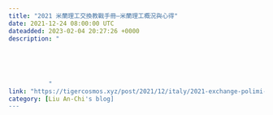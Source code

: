 ```yaml
---
title: "2021 米蘭理工交換教戰手冊—米蘭理工概況與心得"
date: 2021-12-24 08:00:00 UTC
dateadded: 2023-02-04 20:27:26 +0000
description: "
    
      
      
        
        
           "
link: "https://tigercosmos.xyz/post/2021/12/italy/2021-exchange-polimi-school/"
category: [Liu An-Chi's blog]
---
```


